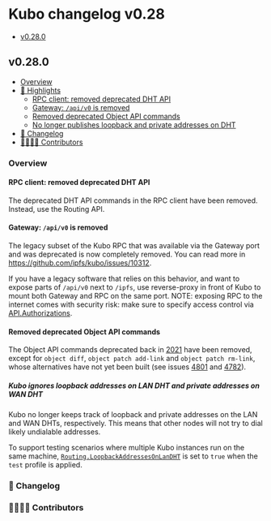 # Kubo changelog v0.28

- [v0.28.0](#v0280)

## v0.28.0

- [Overview](#overview)
- [🔦 Highlights](#-highlights)
  - [RPC client: removed deprecated DHT API](#rpc-client-removed-deprecated-dht-api)
  - [Gateway: `/api/v0` is removed](#gateway-apiv0-is-removed)
  - [Removed deprecated Object API commands](#removed-deprecated-object-api-commands)
  - [No longer publishes loopback and private addresses on DHT](#no-longer-publishes-loopback-and-private-addresses-on-dht)
- [📝 Changelog](#-changelog)
- [👨‍👩‍👧‍👦 Contributors](#-contributors)

### Overview

#### RPC client: removed deprecated DHT API

The deprecated DHT API commands in the RPC client have been removed. Instead, use the Routing API.

#### Gateway: `/api/v0` is removed

The legacy subset of the Kubo RPC that was available via the Gateway port and was deprecated is now completely removed. You can read more in <https://github.com/ipfs/kubo/issues/10312>.

If you have a legacy software that relies on this behavior, and want to expose parts of `/api/v0` next to `/ipfs`, use reverse-proxy in front of Kubo to mount both Gateway and RPC on the same port. NOTE: exposing RPC to the internet comes with security risk: make sure to specify access control via [API.Authorizations](https://github.com/ipfs/kubo/blob/master/docs/config.md#apiauthorizations).

#### Removed deprecated Object API commands

The Object API commands deprecated back in [2021](https://github.com/ipfs/kubo/issues/7936) have been removed, except for `object diff`, `object patch add-link` and `object patch rm-link`, whose alternatives have not yet been built (see issues [4801](https://github.com/ipfs/kubo/issues/4801) and [4782](https://github.com/ipfs/kubo/issues/4782)).

##### Kubo ignores loopback addresses on LAN DHT and private addresses on WAN DHT

Kubo no longer keeps track of loopback and private addresses on the LAN and WAN DHTs, respectively. This means that other nodes will not try to dial likely undialable addresses.

To support testing scenarios where multiple Kubo instances run on the same machine, [`Routing.LoopbackAddressesOnLanDHT`](https://github.com/ipfs/kubo/blob/master/docs/config.md#routingloopbackaddressesonlandht) is set to `true` when the `test` profile is applied.

### 📝 Changelog

### 👨‍👩‍👧‍👦 Contributors
